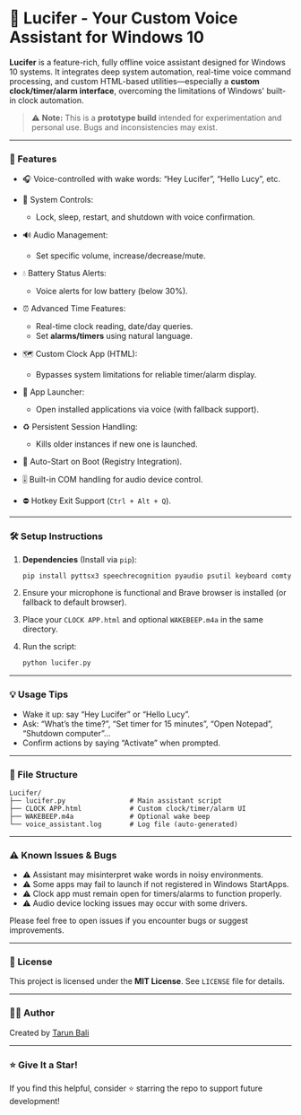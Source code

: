 # 🧐 Lucifer - Your Custom Voice Assistant for Windows 10

**Lucifer** is a feature-rich, fully offline voice assistant designed for Windows 10 systems. It integrates deep system automation, real-time voice command processing, and custom HTML-based utilities—especially a **custom clock/timer/alarm interface**, overcoming the limitations of Windows' built-in clock automation.

> ⚠️ **Note:** This is a **prototype build** intended for experimentation and personal use. Bugs and inconsistencies may exist.

---

### 🚀 Features

* 🎧 Voice-controlled with wake words: “Hey Lucifer”, “Hello Lucy”, etc.
* 🔐 System Controls:

  * Lock, sleep, restart, and shutdown with voice confirmation.
* 🔊 Audio Management:

  * Set specific volume, increase/decrease/mute.
* 💧 Battery Status Alerts:

  * Voice alerts for low battery (below 30%).
* ⏰ Advanced Time Features:

  * Real-time clock reading, date/day queries.
  * Set **alarms/timers** using natural language.
* 🗺️ Custom Clock App (HTML):

  * Bypasses system limitations for reliable timer/alarm display.
* 📂 App Launcher:

  * Open installed applications via voice (with fallback support).
* ♻️ Persistent Session Handling:

  * Kills older instances if new one is launched.
* 📆 Auto-Start on Boot (Registry Integration).
* 🎚️ Built-in COM handling for audio device control.
* ⛔️ Hotkey Exit Support (`Ctrl + Alt + Q`).

---

### 🛠️ Setup Instructions

1. **Dependencies** (Install via `pip`):

   ```bash
   pip install pyttsx3 speechrecognition pyaudio psutil keyboard comtypes python-dateutil
   ```
2. Ensure your microphone is functional and Brave browser is installed (or fallback to default browser).
3. Place your `CLOCK APP.html` and optional `WAKEBEEP.m4a` in the same directory.
4. Run the script:

   ```bash
   python lucifer.py
   ```

---

### 💡 Usage Tips

* Wake it up: say “Hey Lucifer” or “Hello Lucy”.
* Ask: “What’s the time?”, “Set timer for 15 minutes”, “Open Notepad”, “Shutdown computer”...
* Confirm actions by saying “Activate” when prompted.

---

### 📁 File Structure

```
Lucifer/
├── lucifer.py                # Main assistant script
├── CLOCK APP.html            # Custom clock/timer/alarm UI
├── WAKEBEEP.m4a              # Optional wake beep
└── voice_assistant.log       # Log file (auto-generated)
```

---

### ⚠️ Known Issues & Bugs

* ⚠️ Assistant may misinterpret wake words in noisy environments.
* ⚠️ Some apps may fail to launch if not registered in Windows StartApps.
* ⚠️ Clock app must remain open for timers/alarms to function properly.
* ⚠️ Audio device locking issues may occur with some drivers.

Please feel free to open issues if you encounter bugs or suggest improvements.

---

### 📄 License

This project is licensed under the **MIT License**. See `LICENSE` file for details.

---

### 🙋‍♂️ Author

Created by [Tarun Bali](https://www.linkedin.com/in/tarun-bali/)

---

### ⭐️ Give It a Star!

If you find this helpful, consider ⭐️ starring the repo to support future development!
